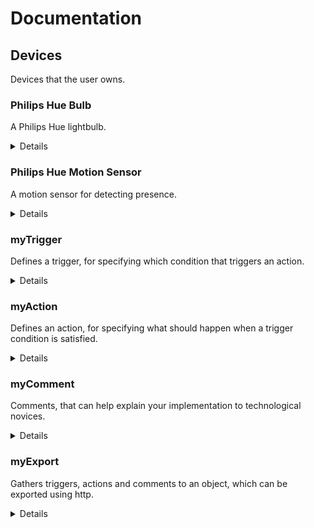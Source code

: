 # Documentation

## Devices
Devices that the user owns.

### Philips Hue Bulb
A Philips Hue lightbulb.
<details>
<summary>Details</summary>

#### Input: 
Inject signal
#### Outputs:

Name | Type | Description
--- | --- | --- |
deviceId|int|The id of the device
lightState|bool|Turn the light on or off
brightness|int|The brightness value to set the light to.Brightness is a scale from 1 (the minimum the light is capable of) to 254 (the maximum).
hue|uint16|The hue value to set light to. The hue value is a wrapping value between 0 and 65535. Both 0 and 65535 are red, 25500 is green and 46920 is blue.

</details>


### Philips Hue Motion Sensor
A motion sensor for detecting presence.
<details>
<summary>Details</summary>

#### Input: 
Name | Type | Description|Required
--- | --- | --- |---|
inject|node inputs|Activates the node|Required
#### Outputs:
Name | Type | Description
--- | --- | --- |
deviceId|int|The id of the device
presence|bool|Whether the sensor detects motion.

</details>

### myTrigger
Defines a trigger, for specifying which condition that triggers an action.

<details>
<summary>Details</summary>

#### Input:
Name | Type | Description|Required
--- | --- | --- |---|
deviceFields|node inputs|Triggers need both an id of the device to read values from, and the specific field of the device to be read. These can be wired from device nodes|Required

#### Outputs:
Name | Type | Description
--- | --- | --- |
trigger|json|A json object of the trigger. Triggers can be input to the myExport component.

#### Fields:
Field | Type | Description |Required
--- | --- | --- |---|
Name|string|Sets the name of the trigger in the Node-Red editor|Optional
Operator|operator|Sets the operator of the trigger. Can be: <,> or ==|Required
Value|A primitive, based on the input field|sets the value that the input device field should be to pass the condition |Required
</details>

### myAction
Defines an action, for specifying what should happen when a trigger condition is satisfied.

<details>
<summary>Details</summary>

#### Input:
Name | Type | Description|Required
--- | --- | --- |---|
deviceFields|node inputs|Actions need both an id of the device to set values on, and the specific field of the device to be set. These can be wired from device nodes|Required

#### Outputs:
Name | Type | Description
--- | --- | --- |
action|json|A json object of the action. Actions can be input to the myExport component.

#### Fields:
Field | Type | Description |Required
--- | --- | --- |---|
Name|string|Sets the name of the action in the Node-Red editor|Optional
Value|A primitive, based on the input field|The value to set the input device value to.|Required
</details>

### myComment
Comments, that can help explain your implementation to technological novices.
<details>
<summary>Details</summary>

#### Input:
Name | Type | Description|Required
--- | --- | --- |---|
inject|node inputs|Activates the node|Required

#### Outputs:
Name | Type | Description
--- | --- | --- |
comment|json|A json object of the comment. Comments can be input to the myExport component.

#### Fields:
Field | Type | Description |Required
--- | --- | --- |---|
Comment Name|string|Sets the name of the action in the Node-Red editor. Also used as the title for the comment when exported.|Optional
Comment Text|string|Your description of your feature, such that the novice can understand your feature|Required
</details>

### myExport
Gathers triggers, actions and comments to an object, which can be exported using http.
<details>
<summary>Details</summary>

#### Input:
Name | Type | Description|Required
--- | --- | --- |---|
deviceFields|node inputs|Exports need actions and triggers, in order to define a feature to be exported. These can be wired from trigger, action and comment nodes.|An action and a trigger is required, comments are optional.

#### Outputs:
Name | Type | Description
--- | --- | --- |
feature|json|A json object of a feature. Features can be input to the http component, in order to send the feature to the novice.

#### Fields:
Field | Type | Description |Required
--- | --- | --- |---|
Name|string|Sets the name of the export in the Node-Red editor|Optional
</details>





